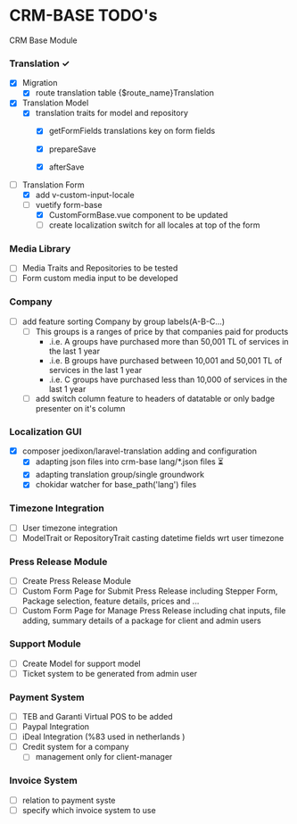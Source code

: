 # CRM-BASE TODO's
CRM Base Module

### Translation ✓
- [x] Migration
    - [x] route translation table {$route_name}Translation
- [x] Translation Model
  - [x] translation traits for model and repository
      - [x] getFormFields
        translations key on form fields
        
      - [x] prepareSave
      - [x] afterSave
- [ ] Translation Form
  - [x] add v-custom-input-locale
  - [ ] vuetify form-base 
    - [x] CustomFormBase.vue component to be updated
    - [ ] create localization switch for all locales at top of the form

### Media Library
- [ ] Media Traits and Repositories to be tested
- [ ] Form custom media input to be developed

### Company
- [ ] add feature sorting Company by group labels(A-B-C...) 
    - [ ] This groups is a ranges of price by that companies paid for products
        - .i.e. A groups have purchased more than 50,001 TL of services in the last 1 year
        - .i.e. B groups have purchased between 10,001 and 50,001 TL of services in the last 1 year
        - .i.e. C groups have purchased less than 10,000 of services in the last 1 year
    - [ ] add switch column feature to headers of datatable  or only badge presenter on it's column
### Localization GUI
- [x] composer joedixon/laravel-translation adding and configuration
    - [x] adapting json files into crm-base lang/*.json files ⏳
    - [x] adapting translation group/single groundwork
    - [x] chokidar watcher for base_path('lang') files

### Timezone Integration
- [ ] User timezone integration
- [ ] ModelTrait or RepositoryTrait casting datetime fields wrt user timezone

### Press Release Module
- [ ] Create Press Release Module
- [ ] Custom Form Page for Submit Press Release including Stepper Form, Package selection, feature details, prices and ...
- [ ] Custom Form Page for Manage Press Release including chat inputs, file adding, summary details of a package for client and admin users

### Support Module
- [ ] Create Model for support model
- [ ] Ticket system to be generated from admin user

### Payment System
- [ ] TEB and Garanti Virtual POS to be added
- [ ] Paypal Integration
- [ ] iDeal Integration (%83 used in netherlands )
- [ ] Credit system for a company
    - [ ] management only for client-manager

### Invoice System
- [ ] relation to payment syste
- [ ] specify which invoice system to use
